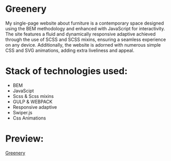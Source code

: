 # Greenery
My single-page website about furniture is a contemporary space designed using the BEM methodology and enhanced with JavaScript for interactivity. The site features a fluid and dynamically responsive adaptive achieved through the use of SCSS and SCSS mixins, ensuring a seamless experience on any device. Additionally, the website is adorned with numerous simple CSS and SVG animations, adding extra liveliness and appeal.
# Stack of technologies used:
- BEM
- JavaScipt
- Scss & Scss mixins
- GULP & WEBPACK
- Responsive adaptive
- Swiper.js
- Css Animations
# Preview:
[Greenery](https://greenery-lundoger.netlify.app/)
